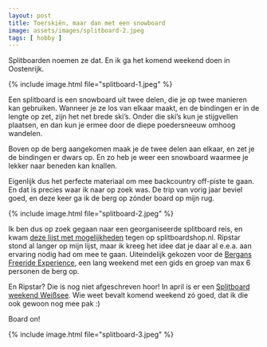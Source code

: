```yaml
---
layout: post
title: Toerskiën, maar dan met een snowboard
image: assets/images/splitboard-2.jpeg
tags: [ hobby ]
---
```


Splitboarden noemen ze dat. En ik ga het komend weekend doen in Oostenrijk.

{% include image.html file="splitboard-1.jpeg" %}

Een splitboard is een snowboard uit twee delen, die je op twee manieren kan gebruiken. Wanneer je ze los van elkaar maakt, en de bindingen er in de lengte op zet, zijn het net brede ski’s. Onder die ski’s kun je stijgvellen plaatsen, en dan kun je ermee door de diepe poedersneeuw omhoog wandelen.

Boven op de berg aangekomen maak je de twee delen aan elkaar, en zet je de bindingen er dwars op. En zo heb je weer een snowboard waarmee je lekker naar beneden kan knallen.

Eigenlijk dus het perfecte materiaal om mee backcountry off-piste te gaan. En dat is precies waar ik naar op zoek was. De trip van vorig jaar beviel goed, en deze keer ga ik de berg op zónder board op mijn rug.

{% include image.html file="splitboard-2.jpeg" %}

Ik ben dus op zoek gegaan naar een georganiseerde splitboard reis, en kwam [deze lijst met mogelijkheden](http://splitboardshop.nl/gidsen-reizen-en-cursussen/) tegen op splitboardshop.nl. Ripstar stond al langer op mijn lijst, maar ik kreeg het idee dat je daar al e.e.a. aan ervaring nodig had om mee te gaan. Uiteindelijk gekozen voor de [Bergans Freeride Experience](https://www.bergansfreerideexperience.nl/), een lang weekend met een gids en groep van max 6 personen de berg op.

En Ripstar? Die is nog niet afgeschreven hoor! In april is er een [Splitboard weekend Weißsee](http://ripstar.nl/snowboard/reizen/splitboard/splitboard-weekend-wei%C3%9Fsee.html). Wie weet bevalt komend weekend zó goed, dat ik die ook gewoon nog mee pak :)

Board on!

{% include image.html file="splitboard-3.jpeg" %}
